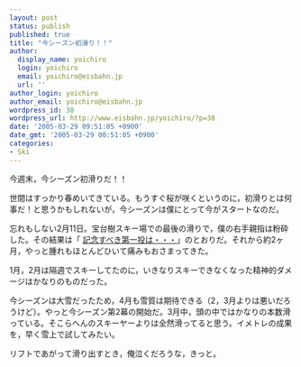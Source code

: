 ```yaml
---
layout: post
status: publish
published: true
title: "今シーズン初滑り！！"
author:
  display_name: yoichiro
  login: yoichiro
  email: yoichiro@eisbahn.jp
  url: ''
author_login: yoichiro
author_email: yoichiro@eisbahn.jp
wordpress_id: 38
wordpress_url: http://www.eisbahn.jp/yoichiro/?p=38
date: '2005-03-29 09:51:05 +0900'
date_gmt: '2005-03-29 00:51:05 +0900'
categories:
- Ski
---
```


今週末，今シーズン初滑りだ！！

世間はすっかり春めいてきている。もうすぐ桜が咲くというのに，初滑りとは何事だ！と思うかもしれないが，今シーズンは僕にとって今がスタートなのだ。

忘れもしない2月11日。宝台樹スキー場での最後の滑りで，僕の右手親指は粉砕した。その結果は「
[記念すべき第一投は・・・](http://blog.so-net.ne.jp/yoichiro/archive/20050309)」のとおりだ。それから約2ヶ月，やっと腫れもほとんどひいて痛みもおさまってきた。

1月，2月は隔週でスキーしてたのに，いきなりスキーできなくなった精神的ダメージはかなりのものだった。

今シーズンは大雪だったため，4月も雪質は期待できる（2，3月よりは悪いだろうけど）。やっと今シーズン第2幕の開始だ。3月中，頭の中ではかなりの本数滑っている。そこらへんのスキーヤーよりは全然滑ってると思う。イメトレの成果を，早く雪上で試してみたい。

リフトであがって滑り出すとき，俺泣くだろうな，きっと。
